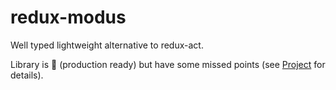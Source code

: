 # redux-modus

Well typed lightweight alternative to redux-act.

Library is 🚀 (production ready) but have some missed points (see [Project](https://github.com/Voronar/redux-modus/projects/1) for details).
